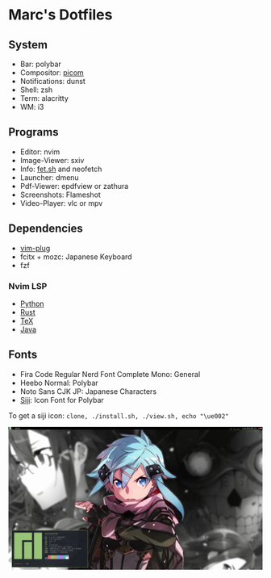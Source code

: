 # Marc's Dotfiles

## System

+ Bar: polybar
+ Compositor: [picom](https://github.com/ibhagwan/picom)
+ Notifications: dunst
+ Shell: zsh
+ Term: alacritty
+ WM: i3

## Programs
+ Editor: nvim
+ Image-Viewer: sxiv
+ Info: [fet.sh](https://github.com/6gk/fet.sh) and neofetch
+ Launcher: dmenu
+ Pdf-Viewer: epdfview or zathura
+ Screenshots: Flameshot
+ Video-Player: vlc or mpv

## Dependencies

+ [vim-plug](https://github.com/junegunn/vim-plug)
+ fcitx + mozc: Japanese Keyboard
+ fzf

### Nvim LSP

+ [Python](https://github.com/palantir/python-language-server)
+ [Rust](https://github.com/rust-analyzer/rust-analyzer)
+ [TeX](https://github.com/latex-lsp/texlab)
+ [Java](https://github.com/neovim/nvim-lspconfig#jdtls)

## Fonts
+ Fira Code Regular Nerd Font Complete Mono: General
+ Heebo Normal: Polybar
+ Noto Sans CJK JP: Japanese Characters
+ [Siji](https://github.com/stark/siji): Icon Font for Polybar

To get a siji icon: `clone, ./install.sh, ./view.sh, echo "\ue002"`

![PC](screenshots/pc.png)
